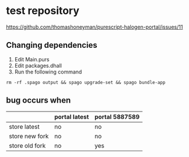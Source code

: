 # test repository
https://github.com/thomashoneyman/purescript-halogen-portal/issues/11

## Changing dependencies
1. Edit Main.purs
2. Edit packages.dhall
3. Run the following command

```shell
rm -rf .spago output && spago upgrade-set && spago bundle-app
```

## bug occurs when
|                | portal latest | portal 5887589 |
| -------------- | ------------- | -------------- |
| store latest   | no            | no             |
| store new fork | no            | no             |
| store old fork | no            | yes            |
